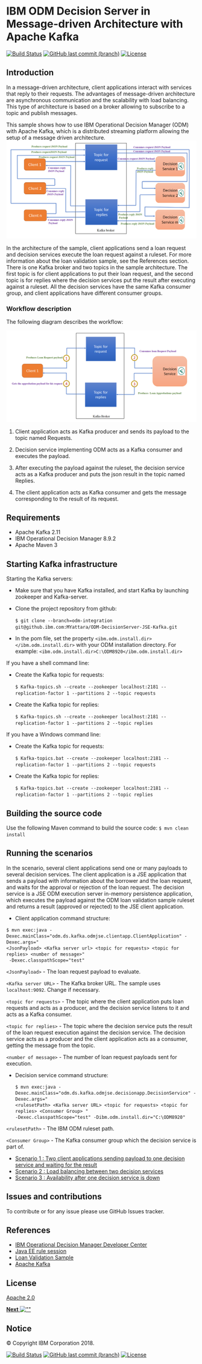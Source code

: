 # IBM ODM Decision Server in Message-driven Architecture with Apache Kafka
[![Build Status](https://travis.ibm.com/MYattara/ODM-DecisionServer-Kafka.svg?token=YUDWXbAcjsyzHsqNF4a8&branch=master)](https://travis.ibm.com/MYattara/ODM-DecisionServer-Kafka)
[![GitHub last commit (branch)](https://img.shields.io/github/last-commit/ODMDev/odm-ondocker/dev.svg)](https://github.ibm.com/MYattara/ODM-DecisionServer-Kafka)
[![License](https://img.shields.io/badge/License-Apache%202.0-blue.svg)](https://opensource.org/licenses/Apache-2.0)

## Introduction

In a message-driven architecture, client applications interact with services that reply to their requests.
The advantages of message-driven architecture are asynchronous communication and the scalability with load balancing.
This type of architecture is based on a broker allowing to subscribe to a topic and publish messages.

This sample shows how to use IBM Operational Decision Manager (ODM) with Apache Kafka, which is a distributed streaming platform allowing the setup of a message driven architecture.
![Sample Architecture](docs/images/architecture.png)


In the architecture of the sample, client applications send a loan request and decision services execute the loan request against a ruleset. For more information about the loan validation sample, see the References section.
There is one Kafka broker and two topics in the sample architecture.
The first topic is for client applications to put their loan request, and the second topic is for replies where the decision services put the result after executing against a ruleset.
All the decision services have the same Kafka consumer group, and client applications have different consumer groups.  


### Workflow description
The following diagram describes the workflow:

![Sample Architecture](docs/images/sequence.png)

1. Client application acts as Kafka producer and sends its payload to the topic named Requests.

2. Decision service implementing ODM acts as a Kafka consumer and executes the payload.

3. After executing the payload against the ruleset, the decision service acts as a Kafka producer and puts the json result in the topic named Replies.

4. The client application acts as Kafka consumer and gets the message corresponding to the result of its request.

## Requirements

* Apache Kafka 2.11
* IBM Operational Decision Manager 8.9.2
* Apache Maven 3

## Starting Kafka infrastructure
Starting the Kafka servers:
* Make sure that you have Kafka installed, and start Kafka by launching zookeeper and Kafka-server.
* Clone the project repository from github:

  ```$ git clone --branch=odm-integration git@github.ibm.com:MYattara/ODM-DecisionServer-JSE-Kafka.git```
* In the pom file, set the property `<ibm.odm.install.dir></ibm.odm.install.dir>` with your ODM installation directory. For example: `<ibm.odm.install.dir>C:\ODM8920</ibm.odm.install.dir>`

If you have a shell command line:
* Create the Kafka topic for requests: 

  ```$ Kafka-topics.sh --create --zookeeper localhost:2181 --replication-factor 1 --partitions 2 --topic requests```
* Create the Kafka topic for replies: 

  ```$ Kafka-topics.sh --create --zookeeper localhost:2181 --replication-factor 1 --partitions 2 --topic replies```


If you have a Windows command line:

* Create the Kafka topic for requests: 

  ```$ Kafka-topics.bat --create --zookeeper localhost:2181 --replication-factor 1 --partitions 2 --topic requests```
* Create the Kafka topic for replies: 

  ```$ Kafka-topics.bat --create --zookeeper localhost:2181 --replication-factor 1 --partitions 2 --topic replies```


## Building the source code
Use the following Maven command to build the source code:
`$ mvn clean install`

## Running the scenarios

In the scenario, several client applications send one or many payloads to several decision services.
The client application is a JSE application that sends a payload with information about the borrower and the loan request, and waits for the approval or rejection of the loan request.
The decision service is a JSE ODM execution server in-memory persistence application, which executes the payload against the ODM loan validation sample ruleset and returns a result (approved or rejected) to the JSE client application.

* Client application command structure: 
```
$ mvn exec:java -Dexec.mainClass="odm.ds.kafka.odmjse.clientapp.ClientApplication" -Dexec.args="
<JsonPayload> <Kafka server url> <topic for requests> <topic for replies> <number of message>"
 -Dexec.classpathScope="test"

```
`<JsonPayload>` - The loan request payload to evaluate.

`<Kafka server URL>` - The Kafka broker URL. The sample uses `localhost:9092`. Change if necessary.

`<topic for requests>` - The topic where the client application puts loan requests and acts as a producer, and the decision service listens to it and acts as a Kafka consumer.

`<topic for replies>` - The topic where the decision service puts the result of the loan request execution against the decision service. The decision service acts as a producer and the client application acts as a consumer,
getting the message from the topic. 

`<number of message>` - The number of loan request payloads sent for execution.

* Decision service command structure: 
  ```
  $ mvn exec:java -Dexec.mainClass="odm.ds.kafka.odmjse.decisionapp.DecisionService" -Dexec.args="
  <rulesetPath> <Kafka server URL> <topic for requests> <topic for replies> <Consumer Group> " 
  -Dexec.classpathScope="test" -Dibm.odm.install.dir="C:\ODM8920" 

  ```

`<rulesetPath>` - The IBM ODM ruleset path.

`<Consumer Group>` - The Kafka consumer group which the decision service is part of.
-   [Scenario 1 : Two client applications sending payload to one decision service and waiting for the result](docs/chapters/subscenario1.md)
-   [Scenario 2 : Load balancing between two decision services](docs/chapters/subscenario2.md)
-   [Scenario 3 : Availability after one decision service is down](docs/chapters/subscenario3.md)

## Issues and contributions

To contribute or for any issue please use GitHub Issues tracker.

## References
* [IBM Operational Decision Manager Developer Center](https://developer.ibm.com/odm/)
* [Java EE rule session](https://www.ibm.com/support/knowledgecenter/en/SSQP76_8.9.2/com.ibm.odm.dserver.rules.samples/res_smp_topics/smp_res_javaee.html)
* [Loan Validation Sample](https://www.ibm.com/support/knowledgecenter/en/SSQP76_8.5.1/com.ibm.odm.dserver.rules.samples/designer_smp_topics/smp_rd_engineintmultproj_det.html)
* [Apache Kafka](https://kafka.apache.org/)

## License
[Apache 2.0](LICENSE)

[**Next** ![""](docs/images/next.jpg)](docs/chapters/subscenario1.md)
## Notice
© Copyright IBM Corporation 2018.

[![Build Status](https://travis.ibm.com/MYattara/ODM-DecisionServer-Kafka.svg?token=YUDWXbAcjsyzHsqNF4a8&branch=master)](https://travis.ibm.com/MYattara/ODM-DecisionServer-Kafka)
[![GitHub last commit (branch)](https://img.shields.io/github/last-commit/ODMDev/odm-ondocker/dev.svg)](https://github.ibm.com/MYattara/ODM-DecisionServer-Kafka)
[![License](https://img.shields.io/badge/License-Apache%202.0-blue.svg)](https://opensource.org/licenses/Apache-2.0)
